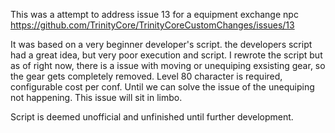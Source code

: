 This was a attempt to address issue 13 for a equipment exchange npc
https://github.com/TrinityCore/TrinityCoreCustomChanges/issues/13

It was based on a very beginner developer's script. the developers script had a great idea, but very poor execution and script.
I rewrote the script but as of right now, there is a issue with moving or unequiping exsisting gear, so the gear gets completely
removed. Level 80 character is required, configurable cost per conf.
Until we can solve the issue of the unequiping not happening. This issue will sit in limbo.

Script is deemed unofficial and unfinished until further development.